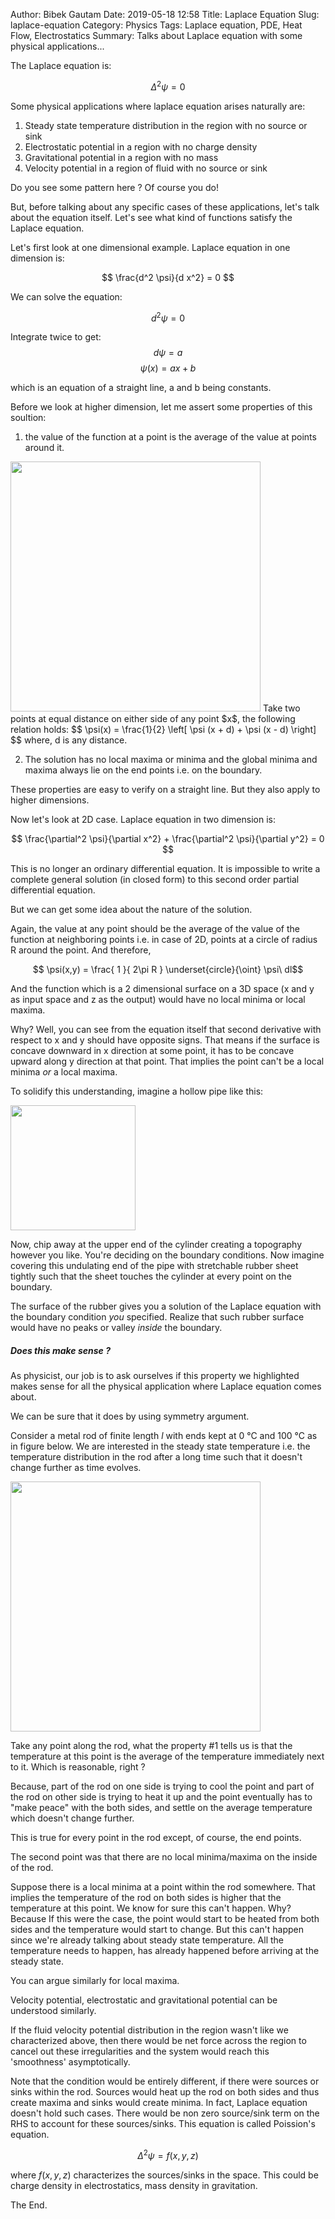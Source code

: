 Author: Bibek Gautam
Date: 2019-05-18 12:58
Title: Laplace Equation
Slug: laplace-equation
Category: Physics
Tags: Laplace equation, PDE, Heat Flow, Electrostatics
Summary: Talks about Laplace equation with some physical applications...

The Laplace equation is:

$$\Delta^2 \psi  = 0 $$

Some physical applications where laplace equation arises naturally are:  

1. Steady state temperature distribution in the region with no source or sink
2. Electrostatic potential in a region with no charge density
3. Gravitational potential in a region with no mass
4. Velocity potential in a region of fluid with no source or sink

Do you see some pattern here ? Of course you do!


But, before talking about any specific cases of these applications, let's talk about the equation itself.
Let's see what kind of functions satisfy the Laplace equation.

Let's first look at one dimensional example. Laplace equation in one dimension is:

$$ \frac{d^2 \psi}{d x^2} = 0 $$

We can solve the equation:

$$ d^2 \psi = 0 $$

Integrate twice to get:
$$ d \psi = a $$
$$ \psi(x) = ax + b $$

which is an equation of a straight line, a and b being constants.


Before we look at higher dimension, let me assert some properties of this soultion:  

1. the value of the function at a point is the average of the value at points around it.  
  <img src="/images/st-line-average.png" width='400'/>  
   Take two points at equal distance on either side of any point $x$, the following relation holds:
  $$ \psi(x) = \frac{1}{2} \left[ \psi (x + d) + \psi (x - d) \right] $$  
  where, d is any distance.

2. The solution has no local maxima or minima and the global minima and maxima always lie on the
   end points i.e. on the boundary.

These properties are easy to verify on a straight line. But they also apply to higher dimensions.

Now let's look at 2D case. Laplace equation in two dimension is:

$$ \frac{\partial^2 \psi}{\partial x^2} + \frac{\partial^2 \psi}{\partial y^2} = 0 $$

This is no longer an ordinary differential equation. It is impossible to write a complete general
solution (in closed form) to this second order partial differential equation.

But we can get some idea about the nature of the solution.

Again, the value at any point should be the average of the value of the function at neighboring
points i.e. in case of 2D, points at a circle of radius R around the point. And therefore,

$$ \psi(x,y) = \frac{ 1 }{ 2\pi R } \underset{circle}{\oint} \psi\ dl$$

And the function which is a 2 dimensional surface on a 3D space (x and y as input space and z as
the output) would have no local minima or local maxima.

Why? Well, you can see from the equation itself that second derivative with respect to x and y
should have opposite signs. That means if the surface is concave downward in x direction at some
point, it has to be concave upward along y direction at that point. That implies the point can't be
a local minima *or* a local maxima.

To solidify this understanding, imagine a hollow pipe like this:

<img src="/images/cylinder.png" width='200'/>

Now, chip away at the upper end of the cylinder creating a topography however you like. You're deciding
on the boundary conditions. Now imagine covering this undulating end of the pipe with stretchable
rubber sheet tightly such that the sheet touches the cylinder at every point on the boundary.

The surface of the rubber gives you a solution of the Laplace equation with the boundary condition
*you* specified. Realize that such rubber surface would have no peaks or valley *inside* the boundary.

##### Does this make sense ?
As physicist, our job is to ask ourselves if this property we highlighted makes sense for all the
physical application where Laplace equation comes about.

We can be sure that it does by using symmetry argument.

Consider a metal rod of finite length $l$ with ends kept at 0 &deg;C and 100 &deg;C as in figure
below. We are interested in the steady state temperature i.e. the temperature distribution in the rod
after a long time such that it doesn't change further as time evolves.

<img src="/images/rod.png" width='400'/>

Take any point along the rod, what the property #1 tells us is that the temperature at this point is
the average of the temperature immediately next to it. Which is reasonable, right ?

<!img src="/images/temp-grad.png" align=centerwidth='150' height='20'/!>

Because, part of the rod on one side is trying to cool the point and part of the rod on other side is
trying to heat it up and the point eventually has to "make peace" with the both sides, and settle on
the average temperature which doesn't change further.

This is true for every point in the rod except, of course, the end points.

The second point was that there are no local minima/maxima on the inside of the rod.

Suppose there is a local minima at a point within the rod somewhere. That implies the temperature of the
rod on both sides is higher that the temperature at this point. We know for sure this can't happen. Why?
Because If this were the case, the point would start to be heated from both sides and the temperature would
start to change. But this can't happen since we're already talking about steady state temperature. All the temperature needs to happen, has already happened before arriving at the steady state.

You can argue similarly for local maxima.

Velocity potential, electrostatic and gravitational potential can be understood similarly.

If the fluid velocity potential distribution in the region wasn't like we characterized above, then
there would be net force across the region to cancel out these irregularities and the system would
reach this 'smoothness' asymptotically.

Note that the condition would be entirely different, if there were sources or sinks within the rod.
Sources would heat up the rod on both sides and thus create maxima and sinks would create
minima. In fact, Laplace equation doesn't hold such cases. There would be non zero source/sink term
on the RHS to account for these sources/sinks. This equation is called Poission's equation.

$$\Delta^2 \psi  = f(x,y,z) $$

where $f(x,y,z)$ characterizes the sources/sinks in the space. This could be charge density in
electrostatics, mass density in gravitation.

The End.

